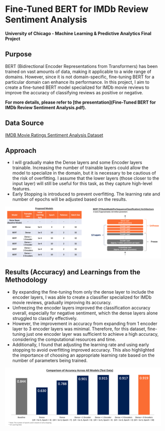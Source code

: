 # Fine-Tuned BERT for IMDb Review Sentiment Analysis

**University of Chicago - Machine Learning & Predictive Analytics Final Project**

## Purpose
BERT (Bidirectional Encoder Representations from Transformers) has been trained on vast amounts of data, making it applicable to a wide range of domains. However, since it is not domain-specific, fine-tuning BERT for a particular domain can enhance its performance. In this project, I aim to create a fine-tuned BERT model specialized for IMDb movie reviews to improve the accuracy of classifying reviews as positive or negative.

**For more details, please refer to [the presentation](Fine-Tuned BERT for IMDb Review Sentiment Analysis.pdf).**

## Data Source
[IMDB Movie Ratings Sentiment Analysis Dataset](https://www.kaggle.com/datasets/yasserh/imdb-movie-ratings-sentiment-analysis/data)

## Approach
- I will gradually make the Dense layers and some Encoder layers trainable. Increasing the number of trainable layers could allow the model to specialize in the domain, but it is necessary to be cautious of the risk of overfitting. I assume that the lower layers (those closer to the input layer) will still be useful for this task, as they capture high-level features.
- Early Stopping is introduced to prevent overfitting. The learning rate and number of epochs will be adjusted based on the results.

![Proposed Models and Architecture](images/approaches.png)

## Results (Accuracy) and Learnings from the Methodology
- By expanding the fine-tuning from only the dense layer to include the encoder layers, I was able to create a classifier specialized for IMDb movie reviews, gradually improving its accuracy.
- Unfreezing the encoder layers improved the classification accuracy overall, especially for negative sentiment, which the dense layers alone struggled to classify effectively.
- However, the improvement in accuracy from expanding from 1 encoder layer to 3 encoder layers was minimal. Therefore, for this dataset, fine-tuning just one encoder layer was sufficient to achieve a high accuracy, considering the computational resources and time.
- Additionally, I found that adjusting the learning rate and using early stopping to avoid overfitting improved accuracy. This also highlighted the importance of choosing an appropriate learning rate based on the number of parameters being trained.

![Results](images/results.png)
